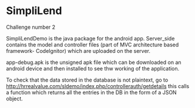 # SimpliLend
Challenge number 2

SimpliLendDemo is the java package for the android app.
Server_side contains the model and controller files (part of MVC architecture based framework- CodeIgnitor) which are uploaded on the server.

app-debug.apk is the unsigned apk file which can be downloaded on an android device and then installed to see thw working of the application.

To check that the data stored in the database is not plaintext,
go to http://hrrealvalue.com/sldemo/index.php/controllerauth/getdetails
this calls a function which returns all the entries in the DB in the form of a JSON object.
